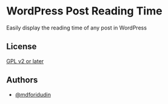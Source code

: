 
# WordPress Post Reading Time

Easily display the reading time of any post in WordPress


## License

[GPL v2 or later](https://www.gnu.org/licenses/gpl-2.0.html)


## Authors

- [@mdforidudin](https://github.com/mdforiduddin/)

